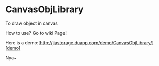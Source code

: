 CanvasObjLibrary
================

To draw object in canvas

How to use? Go to wiki Page!

Here is a demo:[http://jiastorage.duapp.com/demo/CanvasObjLibrary/][demo]

Nya~

[demo]:http://jiastorage.duapp.com/demo/CanvasObjLibrary/